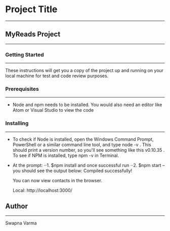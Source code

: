 # Project Title

---
## MyReads Project

---
### Getting Started

---
These instructions will get you a copy of the project up and running on your local machine for test and code review purposes. 

### Prerequisites
---
* Node and npm needs to be installed. You would also need an editor like Atom or Visual Studio to view the code
### Installing
---
* To check if Node is installed, open the Windows Command Prompt, PowerShell or a similar command line tool, and type node -v . This should print a version number, so you'll see something like this v0.10.35 . To see if NPM is installed, type npm -v in Terminal.

* At the prompt:
⋅⋅1. $npm install and once successful run
⋅⋅2. $npm start – you should see the output below:
	Compiled successfully!

	You can now view contacts in the browser.

  Local:            http://localhost:3000/

## Author
---
Swapna Varma

